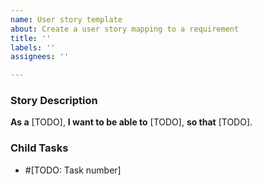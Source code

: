 ```yaml
---
name: User story template
about: Create a user story mapping to a requirement
title: ''
labels: ''
assignees: ''

---
```


### Story Description

**As a** [TODO],
**I want to be able to** [TODO],
**so that** [TODO].

### Child Tasks
- #[TODO: Task number]
